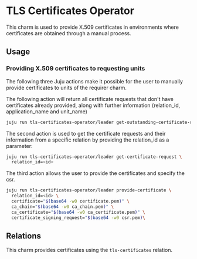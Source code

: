 # TLS Certificates Operator

This charm is used to provide X.509 certificates in environments where certificates are obtained through a manual process.

## Usage

### Providing X.509 certificates to requesting units

The following three Juju actions make it possible for the user to manually provide certificates to units of the requirer charm.

The following action will return all certificate requests that don't have certificates already provided, along with further information (relation_id, application_name and unit_name)

```bash
juju run tls-certificates-operator/leader get-outstanding-certificate-requests
```

The second action is used to get the certificate requests and their information from a specific relation by providing the relation_id as a parameter:

```bash
juju run tls-certificates-operator/leader get-certificate-request \
  relation_id=<id>
```

The third action allows the user to provide the certificates and specify the csr.
```bash
juju run tls-certificates-operator/leader provide-certificate \
  relation_id=<id> \
  certificate="$(base64 -w0 certificate.pem)" \
  ca_chain="$(base64 -w0 ca_chain.pem)" \
  ca_certificate="$(base64 -w0 ca_certificate.pem)" \
  certificate_signing_request="$(base64 -w0 csr.pem)\
```

## Relations

This charm provides certificates using the `tls-certificates` relation.
